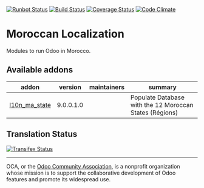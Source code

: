 [![Runbot Status](https://runbot.odoo-community.org/runbot/badge/flat/215/9.0.svg)](https://runbot.odoo-community.org/runbot/repo/github-com-oca-l10n-morocco-215)
[![Build Status](https://travis-ci.org/OCA/l10n-morocco.svg?branch=9.0)](https://travis-ci.org/OCA/l10n-morocco)
[![Coverage Status](https://coveralls.io/repos/OCA/l10n-morocco/badge.svg?branch=9.0&service=github)](https://coveralls.io/github/OCA/l10n-morocco?branch=9.0)
[![Code Climate](https://codeclimate.com/github/OCA/l10n-morocco/badges/gpa.svg)](https://codeclimate.com/github/OCA/l10n-morocco)

# Moroccan Localization 

Modules to run Odoo in Morocco.

[//]: # (addons)

Available addons
----------------
addon | version | maintainers | summary
--- | --- | --- | ---
[l10n_ma_state](l10n_ma_state/) | 9.0.0.1.0 |  | Populate Database with the 12 Moroccan States (Régions)

[//]: # (end addons)

Translation Status
------------------
[![Transifex Status](https://www.transifex.com/projects/p/OCA-l10n-morocco-9-0/chart/image_png)](https://www.transifex.com/projects/p/OCA-l10n-morocco-9-0)

----

OCA, or the [Odoo Community Association](http://odoo-community.org/), is a nonprofit organization whose
mission is to support the collaborative development of Odoo features and
promote its widespread use.
